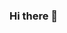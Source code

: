 ### Hi there 👋

<!--
**Colton-Pekar/Colton-Pekar** is a ✨ _special_ ✨ repository because its `README.md` (this file) appears on your GitHub profile.

- 👀 I’m interested in developing algorithms and advancing in all coding aspects
- 🌱 I’m currently learning on developing my knowledge in advanced data structures and ADAS algorithm development
- 💞️ I’m looking to collaborate on anything C++ and Python based!
- 📫 How to reach me cpekar23@gmail.com
- 📫 How to reach me coltonrpekar@gmail.com

<!---
Cpeakz/Cpeakz is a ✨ special ✨ repository because its `README.md` (this file) appears on your GitHub profile.
Colton-Pekar/Colton-Pekar is a ✨ special ✨ repository because its `README.md` (this file) appears on your GitHub profile.
You can click the Preview link to take a look at your changes.
--->

